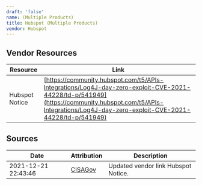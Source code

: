 ```yaml
---
draft: 'false'
name: (Multiple Products)
title: Hubspot (Multiple Products)
vendor: Hubspot
---
```


## Vendor Resources
| Resource | Link |
| --- | --- |
| Hubspot Notice | [https://community.hubspot.com/t5/APIs-Integrations/Log4J-day-zero-exploit-CVE-2021-44228/td-p/541949](https://community.hubspot.com/t5/APIs-Integrations/Log4J-day-zero-exploit-CVE-2021-44228/td-p/541949) |



## Sources
| Date | Attribution | Description |
| --- | --- | --- |
| 2021-12-21 22:43:46 | [CISAGov](https://raw.githubusercontent.com/cisagov/log4j-affected-db/develop/README.md) | Updated vendor link Hubspot Notice.  |
